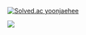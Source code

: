 [![Solved.ac
yoonjaehee](http://mazassumnida.wtf/api/v2/generate_badge?boj=ytjh05)](https://solved.ac/ytjh05)
<!--
**yoonjaehee/yoonjaehee** is a ✨ _special_ ✨ repository because its `README.md` (this file) appears on your GitHub profile.
Here are some ideas to get you started:

- 🔭 I’m currently working on ...
- 🌱 I’m currently learning ...
- 👯 I’m looking to collaborate on ...
- 🤔 I’m looking for help with ...
- 💬 Ask me about ...
- 📫 How to reach me: ...
- 😄 Pronouns: ...
- ⚡ Fun fact: ...
-->

<img src="https://img.shields.io/badge/notion-000000?style=for-the-badge&logo=notion&logoColor=white">

